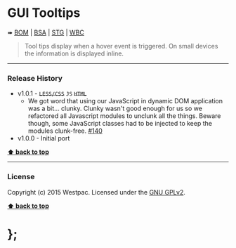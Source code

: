 GUI Tooltips
============

➠
[BOM](http://westpaccxteam.github.io/GUI-source/tooltips/1.0.1/tests/BOM/) |
[BSA](http://westpaccxteam.github.io/GUI-source/tooltips/1.0.1/tests/BSA/) |
[STG](http://westpaccxteam.github.io/GUI-source/tooltips/1.0.1/tests/STG/) |
[WBC](http://westpaccxteam.github.io/GUI-source/tooltips/1.0.1/tests/WBC/)

> Tool tips display when a hover event is triggered. On small devices the information is displayed inline.

----------------------------------------------------------------------------------------------------------------------------------------------------------------


### Release History

* v1.0.1 - ~~`LESS/CSS`~~ `JS` ~~`HTML`~~
	* We got word that using our JavaScript in dynamic DOM application was a bit... clunky. Clunky wasn't good enough for us so we refactored all Javascript
		modules to unclunk all the things. Beware though, some JavaScript classes had to be injected to keep the modules clunk-free.
		[#140](https://github.com/WestpacCXTeam/GUI-source/issues/140)
* v1.0.0 - Initial port

**[⬆ back to top](#content)**


----------------------------------------------------------------------------------------------------------------------------------------------------------------


### License

Copyright (c) 2015 Westpac. Licensed under the [GNU GPLv2](https://raw.githubusercontent.com/WestpacCXTeam/GUI-source/master/LICENSE).

**[⬆ back to top](#content)**

# };